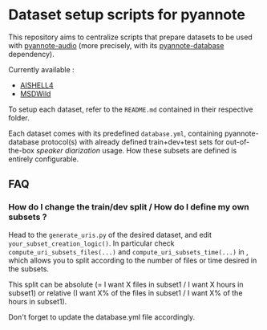 # Dataset setup scripts for pyannote

This repository aims to centralize scripts that prepare datasets to be used with [pyannote-audio](https://github.com/pyannote/pyannote-audio) (more precisely, with its [pyannote-database](https://github.com/pyannote/pyannote-database) dependency).

Currently available : 
- [AISHELL4](aishell4)
- [MSDWild](msdwild)

To setup each dataset, refer to the `README.md` contained in their respective folder.

Each dataset comes with its predefined `database.yml`, containing pyannote-database protocol(s) with already defined train+dev+test sets for out-of-the-box *speaker diarization* usage.
How these subsets are defined is entirely configurable.

## FAQ
### How do I change the train/dev split / How do I define my own subsets ?

Head to the `generate_uris.py` of the desired dataset, and edit `your_subset_creation_logic()`.
In particular check `compute_uri_subsets_files(...)` and `compute_uri_subsets_time(...)` in [](scripts/uri.py), which allows you to split according to the number of files or time desired in the subsets. 

This split can be absolute (= I want X files in subset1 / I want X hours in subset1) or relative (I want X% of the files in subset1 / I want X% of the hours in subset1).

Don't forget to update the database.yml file accordingly.